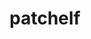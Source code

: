 ---
title: "patchelf"
layout: cache
categories: [package, develop-2024-01-28]
meta: {"versions": ["0.17.2"], "compilers": ["gcc@=11.4.0"], "oss": ["ubuntu20.04"], "platforms": ["linux"], "targets": ["x86_64_v3"], "stacks": ["e4s", "root"], "num_specs": 1, "num_specs_by_stack": {"root": 1, "e4s": 1}}
spec_details: [{"hash": "akr5yhhddby5dyccox34ic6hbcvopty4", "compiler": "gcc@=11.4.0", "versions": ["0.17.2"], "os": "ubuntu20.04", "platform": "linux", "target": "x86_64_v3", "variants": ["build_system=autotools"], "stacks": ["root", "e4s"], "size": "-", "tarball": "https://binaries.spack.io/releases/develop-2024-01-28/build_cache/linux-ubuntu20.04-x86_64_v3/gcc-11.4.0/patchelf-0.17.2/linux-ubuntu20.04-x86_64_v3-gcc-11.4.0-patchelf-0.17.2-akr5yhhddby5dyccox34ic6hbcvopty4.spack"}]
---